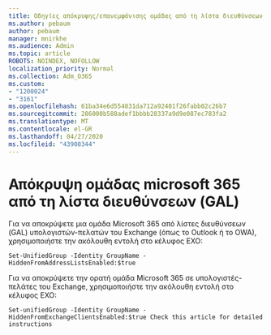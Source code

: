 ```yaml
---
title: Οδηγίες απόκρυψης/επανεμφάνισης ομάδας από τη λίστα διευθύνσεων
ms.author: pebaum
author: pebaum
manager: mnirkhe
ms.audience: Admin
ms.topic: article
ROBOTS: NOINDEX, NOFOLLOW
localization_priority: Normal
ms.collection: Adm_O365
ms.custom:
- "1200024"
- "3161"
ms.openlocfilehash: 61ba34e6d554831da712a92401f26fabb02c26b7
ms.sourcegitcommit: 286000b588adef1bbbb28337a9d9e087ec783fa2
ms.translationtype: MT
ms.contentlocale: el-GR
ms.lasthandoff: 04/27/2020
ms.locfileid: "43908344"
---
```

# <a name="hide-microsoft-365-group-from-address-list-gal"></a>Απόκρυψη ομάδας microsoft 365 από τη λίστα διευθύνσεων (GAL)

Για να αποκρύψετε μια ομάδα Microsoft 365 από λίστες διευθύνσεων (GAL) υπολογιστών-πελατών του Exchange (όπως το Outlook ή το OWA), χρησιμοποιήστε την ακόλουθη εντολή στο κέλυφος EXO:

`Set-UnifiedGroup -Identity GroupName -HiddenFromAddressListsEnabled:$true`

Για να αποκρύψετε την ορατή ομάδα Microsoft 365 σε υπολογιστές-πελάτες του Exchange, χρησιμοποιήστε την ακόλουθη εντολή στο κέλυφος EXO:

`Set-unifiedGroup -Identity GroupName -HiddenFromExchangeClientsEnabled:$true
Check this article for detailed instructions`

